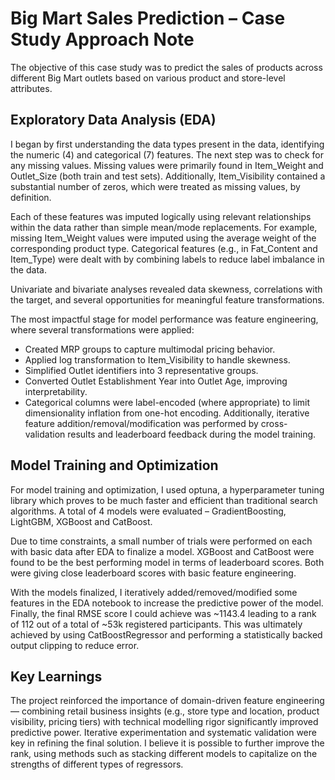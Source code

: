 # Big Mart Sales Prediction – Case Study Approach Note
The objective of this case study was to predict the sales of products across different Big Mart outlets based on various product and store-level attributes. 
## Exploratory Data Analysis (EDA)
I began by first understanding the data types present in the data, identifying the numeric (4) and categorical (7) features. The next step was to check for any missing values. Missing values were primarily found in Item_Weight and Outlet_Size (both train and test sets). Additionally, Item_Visibility contained a substantial number of zeros, which were treated as missing values, by definition.

Each of these features was imputed logically using relevant relationships within the data rather than simple mean/mode replacements. For example, missing Item_Weight values were imputed using the average weight of the corresponding product type. Categorical features (e.g., in Fat_Content and Item_Type) were dealt with by combining labels to reduce label imbalance in the data.

Univariate and bivariate analyses revealed data skewness, correlations with the target, and several opportunities for meaningful feature transformations.

The most impactful stage for model performance was feature engineering, where several transformations were applied:
-	Created MRP groups to capture multimodal pricing behavior.
-	Applied log transformation to Item_Visibility to handle skewness.
-	Simplified Outlet identifiers into 3 representative groups.
-	Converted Outlet Establishment Year into Outlet Age, improving interpretability.
-	Categorical columns were label-encoded (where appropriate) to limit dimensionality inflation from one-hot encoding.
Additionally, iterative feature addition/removal/modification was performed by cross-validation results and leaderboard feedback during the model training.
## Model Training and Optimization
For model training and optimization, I used optuna, a hyperparameter tuning library which proves to be much faster and efficient than traditional search algorithms. A total of 4 models were evaluated – GradientBoosting, LightGBM, XGBoost and CatBoost.

Due to time constraints, a small number of trials were performed on each with basic data after EDA to finalize a model. XGBoost and CatBoost were found to be the best performing model in terms of leaderboard scores. Both were giving close leaderboard scores with basic feature engineering.

With the models finalized, I iteratively added/removed/modified some features in the EDA notebook to increase the predictive power of the model. Finally, the final RMSE score I could achieve was ~1143.4 leading to a rank of 112 out of a total of ~53k registered participants. This was ultimately achieved by using CatBoostRegressor and performing a statistically backed output clipping to reduce error.

## Key Learnings
The project reinforced the importance of domain-driven feature engineering — combining retail business insights (e.g., store type and location, product visibility, pricing tiers) with technical modelling rigor significantly improved predictive power. Iterative experimentation and systematic validation were key in refining the final solution. I believe it is possible to further improve the rank, using methods such as stacking different models to capitalize on the strengths of different types of regressors.
